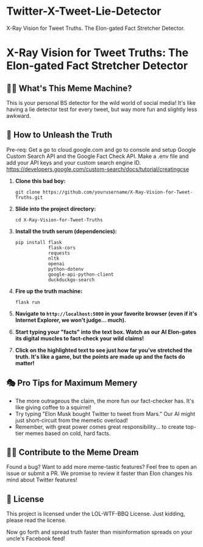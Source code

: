 # Twitter-X-Tweet-Lie-Detector
X-Ray Vision for Tweet Truths. The Elon-gated Fact Stretcher Detector.



# X-Ray Vision for Tweet Truths: The Elon-gated Fact Stretcher Detector

## 🕵️‍♂️ What's This Meme Machine?

This is your personal BS detector for the wild world of social media! It's like having a lie detector test for every tweet, but way more fun and slightly less awkward.

## 🚀 How to Unleash the Truth
Pre-req: Get a go to cloud.google.com and go to console and setup Google Custom Search API and the Google Fact Check API. Make a .env file and add your API keys and your custom search engine ID. https://developers.google.com/custom-search/docs/tutorial/creatingcse

1. **Clone this bad boy:**
   ```
   git clone https://github.com/yourusername/X-Ray-Vision-for-Tweet-Truths.git
   ```

2. **Slide into the project directory:**
   ```
   cd X-Ray-Vision-for-Tweet-Truths
   ```

3. **Install the truth serum (dependencies):**
   ```
   pip install flask
               flask-cors
               requests
               nltk
               openai
               python-dotenv
               google-api-python-client
               duckduckgo-search
   ```

4. **Fire up the truth machine:**
   ```
   flask run
   ```

5. **Navigate to `http://localhost:5000` in your favorite browser (even if it's Internet Explorer, we won't judge... much).**

6. **Start typing your "facts" into the text box. Watch as our AI Elon-gates its digital muscles to fact-check your wild claims!**

7. **Click on the highlighted text to see just how far you've stretched the truth. It's like a game, but the points are made up and the facts do matter!**

## 🎭 Pro Tips for Maximum Memery

- The more outrageous the claim, the more fun our fact-checker has. It's like giving coffee to a squirrel!
- Try typing "Elon Musk bought Twitter to tweet from Mars." Our AI might just short-circuit from the memetic overload!
- Remember, with great power comes great responsibility... to create top-tier memes based on cold, hard facts.

## 🦸‍♂️ Contribute to the Meme Dream

Found a bug? Want to add more meme-tastic features? Feel free to open an issue or submit a PR. We promise to review it faster than Elon changes his mind about Twitter features!

## 📜 License

This project is licensed under the LOL-WTF-BBQ License. Just kidding, please read the license.

Now go forth and spread truth faster than misinformation spreads on your uncle's Facebook feed!
